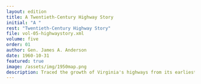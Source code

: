 ```yaml
---
layout: edition
title: A Twentieth-Century Highway Story
initial: "A "
rest: "Twentieth-Century Highway Story"
file: vol-05-highwaystory.xml
volume: five
order: 01
author: Gen. James A. Anderson
date: 1960-10-31
featured: true
image: /assets/img/1950map.png
description: Traced the growth of Virginia's highways from its earliest surveys by Justice John Marshall before 1812 to the present excellent network serving towns and counties.
---
```

